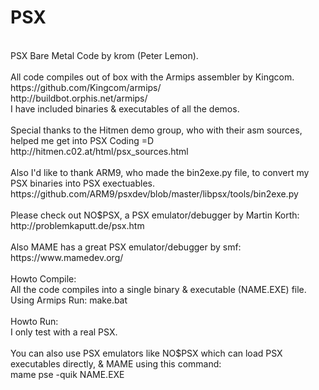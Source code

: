 PSX
===
<br />
PSX Bare Metal Code by krom (Peter Lemon).<br />
<br />
All code compiles out of box with the Armips assembler by Kingcom.<br />
https://github.com/Kingcom/armips/<br />
http://buildbot.orphis.net/armips/<br />
I have included binaries & executables of all the demos.<br />
<br />
Special thanks to the Hitmen demo group, who with their asm sources, helped me get into PSX Coding =D<br />
http://hitmen.c02.at/html/psx_sources.html<br />
<br />
Also I'd like to thank ARM9, who made the bin2exe.py file, to convert my PSX binaries into PSX exectuables.<br />
https://github.com/ARM9/psxdev/blob/master/libpsx/tools/bin2exe.py<br />
<br />
Please check out NO$PSX, a PSX emulator/debugger by Martin Korth:<br />
http://problemkaputt.de/psx.htm<br />
<br />
Also MAME has a great PSX emulator/debugger by smf:<br />
https://www.mamedev.org/<br />
<br />
Howto Compile:<br />
All the code compiles into a single binary & executable (NAME.EXE) file.<br />
Using Armips Run: make.bat<br />
<br />
Howto Run:<br />
I only test with a real PSX.<br />
<br />
You can also use PSX emulators like NO$PSX which can load PSX executables directly, & MAME using this command:<br />
mame pse -quik NAME.EXE
